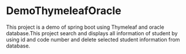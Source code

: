 # DemoThymeleafOracle
This project is a demo of spring boot using Thymeleaf and oracle database.This project search and displays all information of student by using id and code number and delete selected student information from database.
